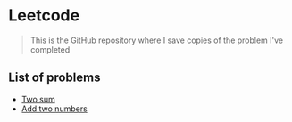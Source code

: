 # Leetcode

> This is the GitHub repository where I save copies of the problem I've completed

## List of problems

- [Two sum](cmd/two_sum.go)
- [Add two numbers](cmd/add_two_numbers.go)